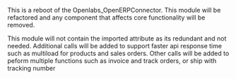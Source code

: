 This is a reboot of the Openlabs_OpenERPConnector. This module will be refactored and any component that 
affects core functionality will be removed.

This module will not contain the imported attribute as its redundant and not needed. Additional calls will 
be added to support faster api response time such as multiload for products and sales orders.
Other calls will be added to peform multiple functions such as invoice and track orders, or ship with 
tracking number
